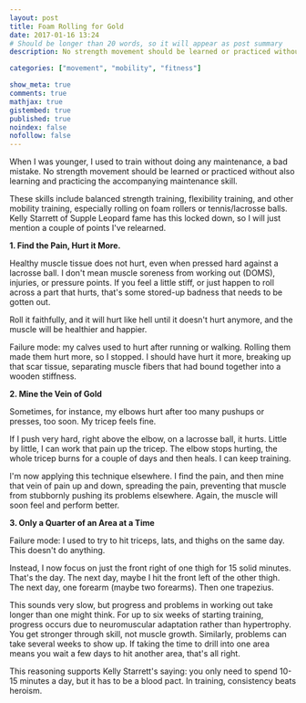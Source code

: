 ```yaml
---
layout: post
title: Foam Rolling for Gold
date: 2017-01-16 13:24
# Should be longer than 20 words, so it will appear as post summary
description: No strength movement should be learned or practiced without also learning and practicing the accompanying maintenance skill.

categories: ["movement", "mobility", "fitness"]

show_meta: true
comments: true
mathjax: true
gistembed: true
published: true
noindex: false
nofollow: false
---
```


When I was younger, I used to train without doing any maintenance, a bad
mistake. No strength movement should be learned or practiced without also
learning and practicing the accompanying maintenance skill.

These skills include balanced strength training, flexibility training, and other
mobility training, especially rolling on foam rollers or tennis/lacrosse
balls. Kelly Starrett of Supple Leopard fame has this locked down, so I will
just mention a couple of points I've relearned.

**1. Find the Pain, Hurt it More.**

Healthy muscle tissue does not hurt, even when pressed hard against a lacrosse
ball. I don't mean muscle soreness from working out (DOMS), injuries, or
pressure points. If you feel a little stiff, or just happen to roll across a
part that hurts, that's some stored-up badness that needs to be gotten out.

Roll it faithfully, and it will hurt like hell until it doesn't hurt anymore,
and the muscle will be healthier and happier.

Failure mode: my calves used to hurt after running or walking. Rolling them made
them hurt more, so I stopped. I should have hurt it more, breaking up that scar
tissue, separating muscle fibers that had bound together into a wooden
stiffness.

**2. Mine the Vein of Gold**

Sometimes, for instance, my elbows hurt after too many pushups or presses, too
soon. My tricep feels fine.

If I push very hard, right above the elbow, on a lacrosse ball, it hurts. Little
by little, I can work that pain up the tricep. The elbow stops hurting, the
whole tricep burns for a couple of days and then heals. I can keep training.

I'm now applying this technique elsewhere. I find the pain, and then mine that
vein of pain up and down, spreading the pain, preventing that muscle from
stubbornly pushing its problems elsewhere. Again, the muscle will soon feel and perform better.

**3. Only a Quarter of an Area at a Time**

Failure mode: I used to try to hit triceps, lats, and thighs on the same day. This doesn't do anything.

Instead, I now focus on just the front right of one thigh for 15 solid
minutes. That's the day. The next day, maybe I hit the front left of the other
thigh. The next day, one forearm (maybe two forearms). Then one trapezius.

This sounds very slow, but progress and problems in working out take longer than
one might think. For up to six weeks of starting training, progress occurs due
to neuromuscular adaptation rather than hypertrophy. You get stronger through
skill, not muscle growth. Similarly, problems can take several weeks to show
up. If taking the time to drill into one area means you wait a few days to hit
another area, that's all right. 

This reasoning supports Kelly Starrett's saying: you only need to spend 10-15
minutes a day, but it has to be a blood pact. In training, consistency beats
heroism.
